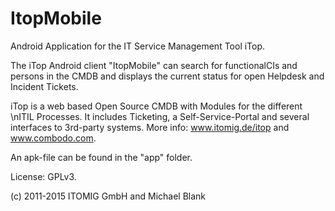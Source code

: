ItopMobile
==========

Android Application for the IT Service Management Tool iTop. 

The iTop Android client "ItopMobile" can search for functionalCIs and persons in the CMDB and displays the 
current status for open Helpdesk and Incident Tickets.

iTop is a web based Open Source CMDB with Modules for the different \nITIL Processes. It includes Ticketing, 
a Self-Service-Portal and several interfaces to 3rd-party systems. More info: www.itomig.de/itop and www.combodo.com.

An apk-file can be found in the "app" folder.

License: GPLv3.

(c) 2011-2015 ITOMIG GmbH and Michael Blank
